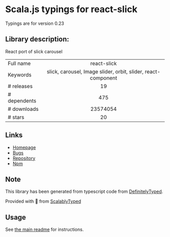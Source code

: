 
# Scala.js typings for react-slick

Typings are for version 0.23

## Library description:
React port of slick carousel

|                    |                 |
| ------------------ | :-------------: |
| Full name          | react-slick |
| Keywords           | slick, carousel, Image slider, orbit, slider, react-component |
| # releases         | 19 |
| # dependents       | 475 |
| # downloads        | 23574054 |
| # stars            | 20 |

## Links
- [Homepage](https://github.com/akiran/react-slick)
- [Bugs](https://github.com/akiran/react-slick/issues)
- [Repository](https://github.com/akiran/react-slick)
- [Npm](https://www.npmjs.com/package/react-slick)
    


## Note
This library has been generated from typescript code from [DefinitelyTyped](https://definitelytyped.org).

Provided with :purple_heart: from [ScalablyTyped](https://github.com/oyvindberg/ScalablyTyped)

## Usage
See [the main readme](../../readme.md) for instructions.


